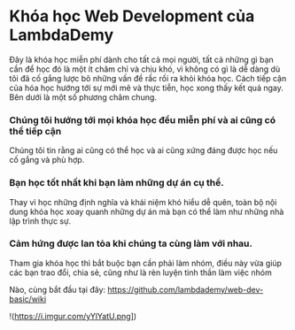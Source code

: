 # Khóa học Web Development của LambdaDemy 

Đây là khóa học miễn phí dành cho tất cả mọi người, tất cả những gì bạn cần để học đó là một ít chăm chỉ và chịu khó, vì không có gì là dễ dàng dù tôi đã cố gắng lược bõ những vấn đề rắc rối ra khỏi khóa học. Cách tiếp cận của hóa học hướng tới sự mới mẽ và thực tiễn, học xong thấy kết quả ngay. Bên dưới là một số phương châm chung. 

### Chúng tôi hướng tới mọi khóa học đều miễn phí và ai cũng có thể tiếp cận 

Chúng tôi tin rằng ai cũng có thể học và ai cũng xứng đáng được học nếu cố gắng và phù hợp.

### Bạn học tốt nhất khi bạn làm những dự án cụ thể. 

Thay vì học những định nghĩa và khái niệm khó hiểu dễ quên, toàn bộ nội dung khóa học xoay quanh những dự án mà bạn có thể làm như những nhà lập trình thực sự. 

### Cảm hứng được lan tỏa khi chúng ta cùng làm với nhau. 

Tham gia khóa học thì bắt buộc bạn cần phải làm nhóm, điều này vừa giúp các bạn trao đổi, chia sẻ, cũng như là rèn luyện tinh thần làm việc nhóm 


Nào, cùng bắt đầu tại đây: https://github.com/lambdademy/web-dev-basic/wiki


!(https://i.imgur.com/yYlYatU.png])
